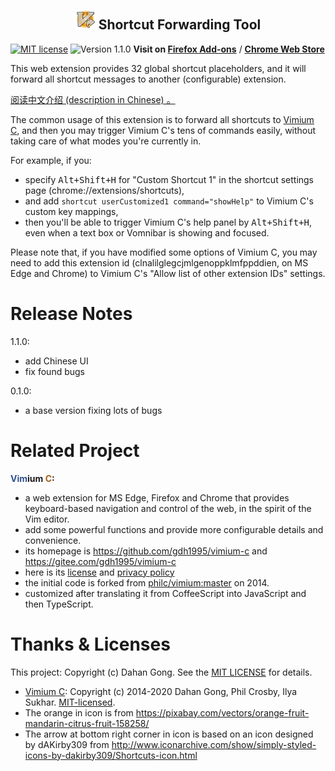 <h2 align="center"><a name="readme"></a>
  <img src="icon128.png" width="32" height="32" alt="Icon" />
  Shortcut Forwarding Tool
</h2>

[![MIT license](https://img.shields.io/badge/license-MIT-blue.svg)](LICENSE.txt)
![Version 1.1.0](https://img.shields.io/badge/release-1.1.0-orange.svg)
**Visit on [Firefox Add-ons](https://addons.mozilla.org/firefox/addon/shortcut-forwarding-tool/)** /
**[Chrome Web Store](
  https://chrome.google.com/webstore/detail/shortcut-forwarding-tool/clnalilglegcjmlgenoppklmfppddien
  )**

This web extension provides 32 global shortcut placeholders,
and it will forward all shortcut messages to another (configurable) extension.

[阅读中文介绍 (description in Chinese) 。](
  https://github.com/gdh1995/vimium-c-helpers/blob/master/shortcuts/README_zh.md)

The common usage of this extension is to forward all shortcuts to [Vimium C](https://github.com/gdh1995/vimium-c),
and then you may trigger Vimium C's tens of commands easily, without taking care of what modes you're currently in.

For example, if you:
* specify <kbd>Alt+Shift+H</kbd> for "Custom Shortcut 1" in the shortcut settings page (chrome://extensions/shortcuts),
* and add `shortcut userCustomized1 command="showHelp"` to Vimium C's custom key mappings,
* then you'll be able to trigger Vimium C's help panel by <kbd>Alt+Shift+H</kbd>,
  even when a text box or Vomnibar is showing and focused.

Please note that, if you have modified some options of Vimium C, you may need to add this extension id
  (clnalilglegcjmlgenoppklmfppddien, on MS Edge and Chrome) to Vimium C's "Allow list of other extension IDs" settings.

# Release Notes

1.1.0:
* add Chinese UI
* fix found bugs

0.1.0:
* a base version fixing lots of bugs

# Related Project

__<span style="color: #2f508e;">Vim</span>ium <span style="color: #a55e18;">C</span>:__

* a web extension for MS Edge, Firefox and Chrome that provides keyboard-based navigation and control
    of the web, in the spirit of the Vim editor.
* add some powerful functions and provide more configurable details and convenience.
* its homepage is https://github.com/gdh1995/vimium-c and https://gitee.com/gdh1995/vimium-c
* here is its [license](https://github.com/gdh1995/vimium-c/blob/master/LICENSE.txt)
  and [privacy policy](https://github.com/gdh1995/vimium-c/blob/master/PRIVACY-POLICY.md)
* the initial code is forked from [philc/vimium:master](https://github.com/philc/vimium) on 2014.
* customized after translating it from CoffeeScript into JavaScript and then TypeScript.

# Thanks & Licenses

This project: Copyright (c) Dahan Gong.
See the [MIT LICENSE](LICENSE.txt) for details.

* [Vimium C](https://github.com/gdh1995/vimium-c):
  Copyright (c) 2014-2020 Dahan Gong, Phil Crosby, Ilya Sukhar.
  [MIT-licensed](https://github.com/philc/vimium/blob/master/MIT-LICENSE.txt).
* The orange in icon is from https://pixabay.com/vectors/orange-fruit-mandarin-citrus-fruit-158258/
* The arrow at bottom right corner in icon is based on an icon designed by dAKirby309
    from http://www.iconarchive.com/show/simply-styled-icons-by-dakirby309/Shortcuts-icon.html
